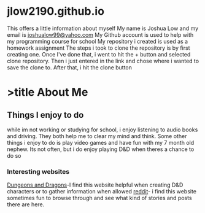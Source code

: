 # jlow2190.github.io
This offers a little information about myself
My name is Joshua Low and my email is joshualow99@yahoo.com
My Github account is used to help with my programming course for school
My repository i created is used as a homework assignment
The steps i took to clone the repository is by first creating one.  Once I've done that, i went to hit the + button and selected clone repository.  Then i just entered in the link and chose where i wanted to save the clone to.  After that, i hit the clone button
# >title About Me
## Things I enjoy to do
while im not working or studying for school, i enjoy listening to audio books and driving.  They both help me to clear my mind and think.  Some other things i enjoy to do is play video games and have fun with my 7 month old nephew.  Its not often, but i do enjoy playing D&D when theres a chance to do so
### Interesting websites
[Dungeons and Dragons](https://www.dndbeyond.com)-I find this website helpful when creating D&D characters or to gather information when allowed
[reddit](https://www.reddit.com/)- i find this website sometimes fun to browse through and see what kind of stories and posts there are here.